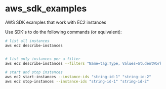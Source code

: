 # aws_sdk_examples
AWS SDK examples that work with EC2 instances

Use SDK's to do the following commands (or equivalent):
```bash
# list all instances
aws ec2 describe-instances


# list only instances per a filter
aws ec2 describe-instances --filters "Name=tag:Type, Values=StudentWorkstation"

# start and stop instances
aws ec2 start-instances --instance-ids "string-id-1" "string-id-2"
aws ec2 stop-instances --instance-ids "string-id-1" "string-id-2"
```
